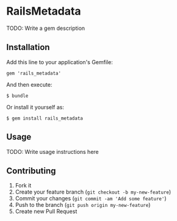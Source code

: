 # RailsMetadata

TODO: Write a gem description

## Installation

Add this line to your application's Gemfile:

    gem 'rails_metadata'

And then execute:

    $ bundle

Or install it yourself as:

    $ gem install rails_metadata

## Usage

TODO: Write usage instructions here

## Contributing

1. Fork it
2. Create your feature branch (`git checkout -b my-new-feature`)
3. Commit your changes (`git commit -am 'Add some feature'`)
4. Push to the branch (`git push origin my-new-feature`)
5. Create new Pull Request
